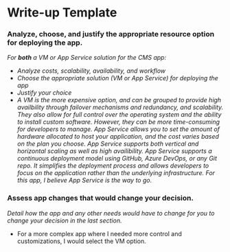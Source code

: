 # Write-up Template

### Analyze, choose, and justify the appropriate resource option for deploying the app.

*For **both** a VM or App Service solution for the CMS app:*
- *Analyze costs, scalability, availability, and workflow*
- *Choose the appropriate solution (VM or App Service) for deploying the app*
- *Justify your choice*
- *A VM is the more expensive option, and can be grouped to provide high availbility through failover mechanisms and redundancy, and scalability. They also allow for full control over the operating system and the ability to install custom software. However, they can be more time-consuming for developers to manage. App Service allows you to set the amount of hardware allocated to host your application, and the cost varies based on the plan you choose. App Service supports both vertical and horizontal scaling as well as high availibility. App Service supports a continuous deployment model using GitHub, Azure DevOps, or any Git repo. It simplifies the deployment process and allows developers to focus on the application rather than the underlying infrastructure. For this app, I believe App Service is the way to go.*

### Assess app changes that would change your decision.

*Detail how the app and any other needs would have to change for you to change your decision in the last section.* 
* For a more complex app where I needed more control and customizations, I would select the VM option.

